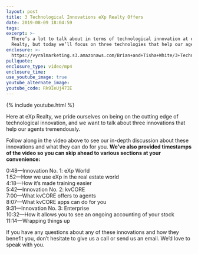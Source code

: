 ```yaml
---
layout: post
title: 3 Technological Innovations eXp Realty Offers
date: 2019-08-09 18:04:59
tags:
excerpt: >-
  There’s a lot to talk about in terms of technological innovation at eXp
  Realty, but today we’ll focus on three technologies that help our agents.
enclosure: >-
  https://vyralmarketing.s3.amazonaws.com/Brian+and+Tisha+White/3+Technological+Innovations+That+EXP+Realty+Uses.mp4
pullquote:
enclosure_type: video/mp4
enclosure_time:
use_youtube_image: true
youtube_alternate_image:
youtube_code: Rk9IeUj47IE
---
```


{% include youtube.html %}

Here at eXp Realty, we pride ourselves on being on the cutting edge of technological innovation, and we want to talk about three innovations that help our agents tremendously.&nbsp;

Follow along in the video above to see our in-depth discussion about these innovations and what they can do for you. **We’ve also provided timestamps of the video so you can skip ahead to various sections at your convenience:&nbsp;**

0:48—Innovation No. 1: eXp World<br>1:52—How we use eXp in the real estate world<br>4:18—How it’s made training easier&nbsp;<br>5:42—Innovation No. 2: kvCORE<br>7:00—What kvCORE offers to agents&nbsp;<br>8:07—What kvCORE apps can do for you<br>9:31—Innovation No. 3: Enterprise&nbsp;<br>10:32—How it allows you to see an ongoing accounting of your stock&nbsp;<br>11:14—Wrapping things up

If you have any questions about any of these innovations and how they benefit you, don’t hesitate to give us a call or send us an email. We’d love to speak with you.&nbsp;
